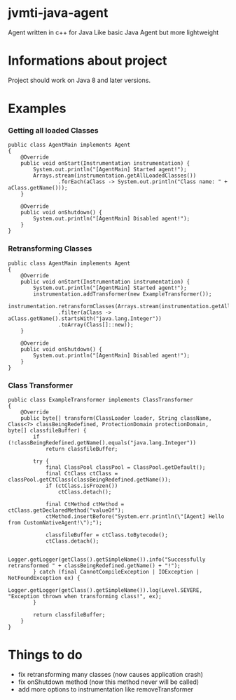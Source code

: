 # jvmti-java-agent

Agent written in c++ for Java
Like basic Java Agent but more lightweight

# Informations about project

Project should work on Java 8 and later versions.

# Examples

### Getting all loaded Classes

```
public class AgentMain implements Agent
{
    @Override
    public void onStart(Instrumentation instrumentation) {
        System.out.println("[AgentMain] Started agent!");
        Arrays.stream(instrumentation.getAllLoadedClasses())
                .forEach(aClass -> System.out.println("Class name: " + aClass.getName()));
    }

    @Override
    public void onShutdown() {
        System.out.println("[AgentMain] Disabled agent!");
    }
}
```

### Retransforming Classes

```
public class AgentMain implements Agent
{
    @Override
    public void onStart(Instrumentation instrumentation) {
        System.out.println("[AgentMain] Started agent!");
        instrumentation.addTransformer(new ExampleTransformer());
        instrumentation.retransformClasses(Arrays.stream(instrumentation.getAllLoadedClasses())
                .filter(aClass -> aClass.getName().startsWith("java.lang.Integer"))
                .toArray(Class[]::new));
    }

    @Override
    public void onShutdown() {
        System.out.println("[AgentMain] Disabled agent!");
    }
}
```

### Class Transformer
```
public class ExampleTransformer implements ClassTransformer
{
    @Override
    public byte[] transform(ClassLoader loader, String className, Class<?> classBeingRedefined, ProtectionDomain protectionDomain, byte[] classfileBuffer) {
        if (!classBeingRedefined.getName().equals("java.lang.Integer"))
            return classfileBuffer;

        try {
            final ClassPool classPool = ClassPool.getDefault();
            final CtClass ctClass = classPool.getCtClass(classBeingRedefined.getName());
            if (ctClass.isFrozen())
                ctClass.detach();

            final CtMethod ctMethod = ctClass.getDeclaredMethod("valueOf");
            ctMethod.insertBefore("System.err.println(\"[Agent] Hello from CustomNativeAgent!\");");

            classfileBuffer = ctClass.toBytecode();
            ctClass.detach();

            Logger.getLogger(getClass().getSimpleName()).info("Successfully retransformed " + classBeingRedefined.getName() + "!");
        } catch (final CannotCompileException | IOException | NotFoundException ex) {
            Logger.getLogger(getClass().getSimpleName()).log(Level.SEVERE, "Exception thrown when transforming class!", ex);
        }

        return classfileBuffer;
    }
}
```

# Things to do

- fix retransforming many classes (now causes application crash)
- fix onShutdown method (now this method never will be called)
- add more options to instrumentation like removeTransformer
